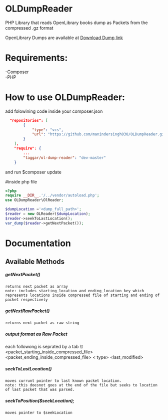 # OLDumpReader
PHP Library that reads OpenLibrary books dump as Packets from the compressed .gz format

OpenLibrary Dumps are available at
[Download Dump link](https://openlibrary.org/developers/dumps)

# Requirements:
-Composer<br>
-PHP
  
# How to use OLDumpReader:
  add folowining code inside your composer.json
```json  
  "repositories": [
        {
            "type": "vcs",
            "url": "https://github.com/manindersingh030/OLDumpReader.git"
        }
    ],
    "require": {
        ...
        "taggar/ol-dump-reader": "dev-master"
    }
````
and run $composer update

#inside php file
```php
<?php
require __DIR__.'/../vendor/autoload.php';
use OLDumpReader\OlReader;

$dumpLocation ='<dump_full_path>';
$reader = new OLReader($dumpLocation); 
$reader->seekToLastLocation();
var_dump($reader->getNextPacket());
```

# Documentation
## Available Methods
##### getNextPacket()
    returns next packet as array 
    note: includes starting_location and ending_location key which represents locations inside compressed file of starting and ending of packet respectively
##### getNextRawPacket()
    returns next packet as raw string 
##### output format as Raw Packet
each followong is seprated by a tab \t
<packet_starting_inside_compressed_file> 
<packet_ending_inside_compressed_file> <
type> 
<key> 
<revision> 
<last_modified> 
<json>
##### seekToLastLocation()
    moves currunt pointer to last known packet location.
    note: this doesnot goes at the end of the file but seeks to location of last packet that was parsed.
##### seekToPosition($seekLocation);
    moves pointer to $seekLocation

